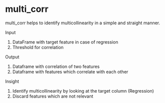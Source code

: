 # multi_corr
multi_corr helps to identify multicollinearity in a simple and straight manner.

Input
1. DataFrame with target feature in case of regression
2. Threshold for correlation

Output
1. Dataframe with correlation of two features
2. Dataframe with features which correlate with each other

Insight
1. Identify multicollinearity by looking at the target column (Regression) 
2. Discard features which are not relevant
